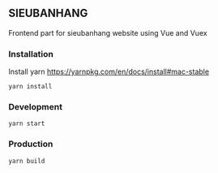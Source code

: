 ## SIEUBANHANG

Frontend part for sieubanhang website using Vue and Vuex

### Installation

Install yarn https://yarnpkg.com/en/docs/install#mac-stable

`yarn install`

### Development

`yarn start`

### Production

`yarn build`
